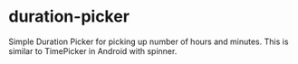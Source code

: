 # duration-picker
Simple Duration Picker for picking up number of hours and minutes.
This is similar to TimePicker in Android with spinner.
